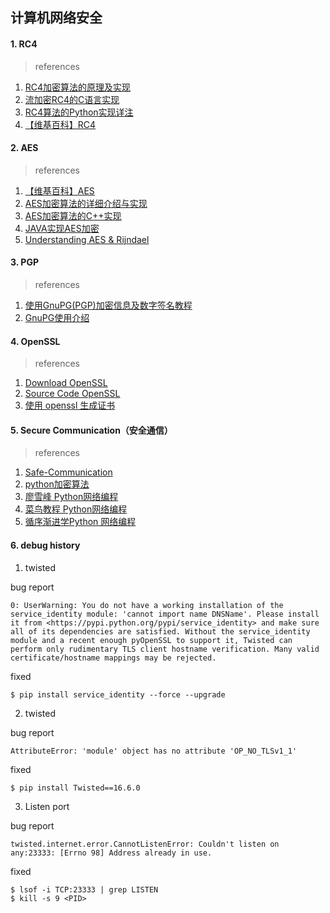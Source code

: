 ##  计算机网络安全
#### 1. RC4

> references

1. [RC4加密算法的原理及实现](http://blog.csdn.net/lc_910927/article/details/37599161)
2. [流加密RC4的C语言实现](http://gttiankai.github.io/2015/01/18/Rc4.html)
3. [RC4算法的Python实现详注](http://www.cnblogs.com/darkpig/p/5849161.html)
4. [【维基百科】RC4](https://zh.wikipedia.org/wiki/RC4)

#### 2. AES

> references

1. [【维基百科】AES](https://zh.wikipedia.org/zh-hans/%E9%AB%98%E7%BA%A7%E5%8A%A0%E5%AF%86%E6%A0%87%E5%87%86)
2. [AES加密算法的详细介绍与实现](http://blog.csdn.net/qq_28205153/article/details/55798628)
3. [AES加密算法的C++实现](http://blog.csdn.net/lisonglisonglisong/article/details/41909813)
4. [JAVA实现AES加密](http://blog.csdn.net/hbcui1984/article/details/5201247)
5. [Understanding AES & Rijndael](https://github.com/matt-wu/AES)

#### 3. PGP

> references

1. [使用GnuPG(PGP)加密信息及数字签名教程](www.williamlong.info/archives/3439.html)
2. [GnuPG使用介绍](http://blog.csdn.net/xingzouagain/article/details/52511129)

#### 4. OpenSSL

> references

1. [Download OpenSSL](https://www.openssl.org/source/)
2. [Source Code OpenSSL](https://github.com/openssl/openssl)
3. [使用 openssl 生成证书](https://www.cnblogs.com/littleatp/p/5878763.html)

#### 5. Secure Communication（安全通信）

> references

1. [Safe-Communication](https://github.com/spdv123/Safe-Communicate)
2. [python加密算法](http://blog.hszofficial.site/TutorialForPython/%E4%BF%A1%E6%81%AF%E5%AE%89%E5%85%A8/%E5%8A%A0%E5%AF%86%E7%AE%97%E6%B3%95.html)
3. [廖雪峰 Python网络编程](https://www.liaoxuefeng.com/wiki/001374738125095c955c1e6d8bb493182103fac9270762a000/00138683226192949cd41410a6d4f1ebfa9ba40bbd1399d000)
4. [菜鸟教程 Python网络编程](http://www.runoob.com/python/python-socket.html)
5. [循序渐进学Python 网络编程](https://www.cnblogs.com/IPrograming/p/Python-socket.html)

#### 6. debug history

1. twisted 

bug report
```
0: UserWarning: You do not have a working installation of the service_identity module: 'cannot import name DNSName'. Please install it from <https://pypi.python.org/pypi/service_identity> and make sure all of its dependencies are satisfied. Without the service_identity module and a recent enough pyOpenSSL to support it, Twisted can perform only rudimentary TLS client hostname verification. Many valid certificate/hostname mappings may be rejected.
```
fixed
```shell
$ pip install service_identity --force --upgrade
```

2. twisted

bug report
```
AttributeError: 'module' object has no attribute 'OP_NO_TLSv1_1'
```
fixed
```shell
$ pip install Twisted==16.6.0
```
3. Listen port

bug report
```
twisted.internet.error.CannotListenError: Couldn't listen on any:23333: [Errno 98] Address already in use.
```
fixed
```shell
$ lsof -i TCP:23333 | grep LISTEN 
$ kill -s 9 <PID>
```


